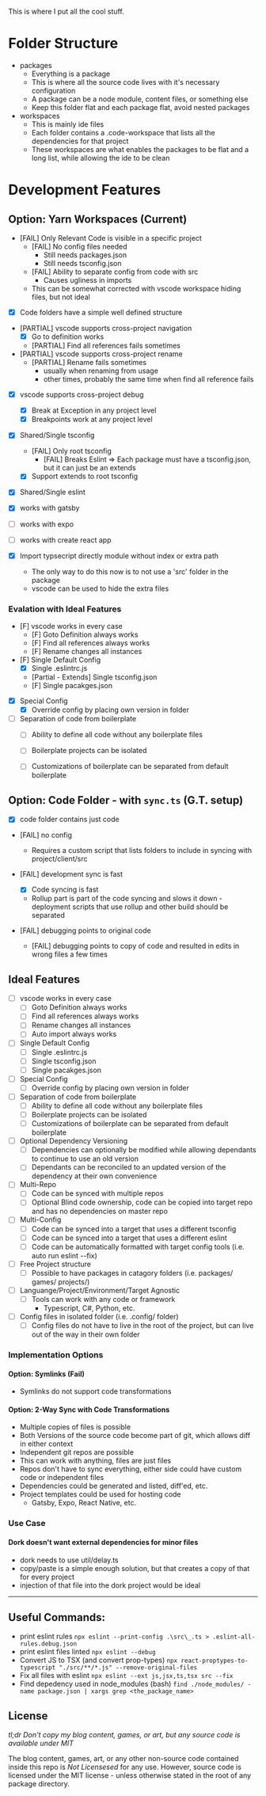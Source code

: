 This is where I put all the cool stuff.

# Folder Structure

- packages
    - Everything is a package
    - This is where all the source code lives with it's necessary configuration
    - A package can be a node module, content files, or something else
    - Keep this folder flat and each package flat, avoid nested packages
- workspaces
    - This is mainly ide files
    - Each folder contains a .code-workspace that lists all the dependencies for that project
    - These workspaces are what enables the packages to be flat and a long list, while allowing the ide to be clean


# Development Features

## Option: Yarn Workspaces (Current)

- [FAIL] Only Relevant Code is visible in a specific project
    - [FAIL] No config files needed
        - Still needs packages.json
        - Still needs tsconfig.json
    - [FAIL] Ability to separate config from code with src
        - Causes ugliness in imports 
    - This can be somewhat corrected with vscode workspace hiding files, but not ideal
- [x] Code folders have a simple well defined structure
- [PARTIAL] vscode supports cross-project navigation
    - [x] Go to definition works
    - [PARTIAL] Find all references fails sometimes
- [PARTIAL] vscode supports cross-project rename
     - [PARTIAL] Rename fails sometimes 
        - usually when renaming from usage
        - other times, probably the same time when find all reference fails
- [x] vscode supports cross-project debug
    - [x] Break at Exception in any project level
    - [x] Breakpoints work at any project level
- [x] Shared/Single tsconfig
    - [FAIL] Only root tsconfig
        - [FAIL] Breaks Eslint => Each package must have a tsconfig.json, but it can just be an extends
    - [x] Support extends to root tsconfig
- [x] Shared/Single eslint
- [x] works with gatsby
- [ ] works with expo
- [ ] works with create react app

- [x] Import typsecript directly module without index or extra path
    - The only way to do this now is to not use a 'src' folder in the package
    - vscode can be used to hide the extra files

### Evalation with Ideal Features

- [F] vscode works in every case
    - [F] Goto Definition always works
    - [F] Find all references always works
    - [F] Rename changes all instances
- [F] Single Default Config
    - [x] Single .eslintrc.js
    - [Partial - Extends] Single tsconfig.json
    - [F] Single pacakges.json
- [x] Special Config
    - [x] Override config by placing own version in folder
- [ ] Separation of code from boilerplate
    - [ ] Ability to define all code without any boilerplate files
    - [ ] Boilerplate projects can be isolated
    - [ ] Customizations of boilerplate can be separated from default boilerplate


## Option: Code Folder - with `sync.ts` (G.T. setup)

- [x] code folder contains just code
- [FAIL] no config
    - Requires a custom script that lists folders to include in syncing with project/client/src
    
- [FAIL] development sync is fast
    - [x] Code syncing is fast
    - Rollup part is part of the code syncing and slows it down - deployment scripts that use rollup and other build should be separated

- [FAIL] debugging points to original code
    - [FAIL] debugging points to copy of code and resulted in edits in wrong files a few times


## Ideal Features

- [ ] vscode works in every case
    - [ ] Goto Definition always works
    - [ ] Find all references always works
    - [ ] Rename changes all instances
    - [ ] Auto import always works
- [ ] Single Default Config
    - [ ] Single .eslintrc.js
    - [ ] Single tsconfig.json
    - [ ] Single pacakges.json
- [ ] Special Config
    - [ ] Override config by placing own version in folder
- [ ] Separation of code from boilerplate
    - [ ] Ability to define all code without any boilerplate files
    - [ ] Boilerplate projects can be isolated
    - [ ] Customizations of boilerplate can be separated from default boilerplate
- [ ] Optional Dependency Versioning
    - [ ] Dependencies can optionally be modified while allowing dependants to continue to use an old version
    - [ ] Dependants can be reconciled to an updated version of the dependency at their own convenience
- [ ] Multi-Repo
    - [ ] Code can be synced with multiple repos
    - [ ] Optional Blind code ownership, code can be copied into target repo and has no dependencies on master repo
- [ ] Multi-Config
    - [ ] Code can be synced into a target that uses a different tsconfig
    - [ ] Code can be synced into a target that uses a different eslint
    - [ ] Code can be automatically formatted with target config tools (i.e. auto run eslint --fix)
- [ ] Free Project structure
    - [ ] Possible to have packages in catagory folders (i.e. packages/ games/ projects/)
- [ ] Languange/Project/Environment/Target Agnostic
    - [ ] Tools can work with any code or framework
        - Typescript, C#, Python, etc.
- [ ] Config files in isolated folder (i.e. .config/ folder)
    - [ ] Config files do not have to live in the root of the project, but can live out of the way in their own folder

### Implementation Options

#### Option: Symlinks (Fail)

- Symlinks do not support code transformations

#### Option: 2-Way Sync with Code Transformations

- Multiple copies of files is possible
- Both Versions of the source code become part of git, which allows diff in either context
- Independent git repos are possible
- This can work with anything, files are just files
- Repos don't have to sync everything, either side could have custom code or independent files
- Dependencies could be generated and listed, diff'ed, etc.
- Project templates could be used for hosting code
    - Gatsby, Expo, React Native, etc.

### Use Case

#### Dork doesn't want external dependencies for minor files

- dork needs to use util/delay.ts
- copy/paste is a simple enough solution, but that creates a copy of that for every project
- injection of that file into the dork project would be ideal


---

## Useful Commands:

- print eslint rules
    `npx eslint --print-config .\src\_.ts > .eslint-all-rules.debug.json`
- print eslint files linted
    `npx eslint --debug`
- Convert JS to TSX (and convert prop-types)
    `npx react-proptypes-to-typescript "./src/**/*.js" --remove-original-files`
- Fix all files with eslint
    `npx eslint --ext js,jsx,ts,tsx src --fix`
- Find depedency used in node_modules (bash)
    `find ./node_modules/ -name package.json | xargs grep <the_package_name>`



## License

*tl;dr Don't copy my blog content, games, or art, but any source code is available under MIT*

The blog content, games, art, or any other non-source code contained inside this repo is *Not Licensesed* for any use. However, source code is licensed under the MIT license - unless otherwise stated in the root of any package directory.

